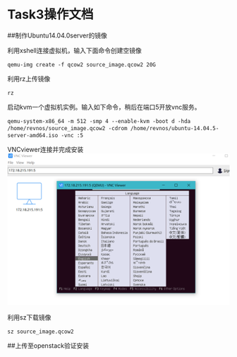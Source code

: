 # Task3操作文档

##制作Ubuntu14.04.0server的镜像

利用xshell连接虚拟机，输入下面命令创建空镜像

    qemu-img create -f qcow2 source_image.qcow2 20G
    
利用rz上传镜像

    rz
启动kvm一个虚拟机实例。输入如下命令，稍后在端口5开放vnc服务。

    qemu-system-x86_64 -m 512 -smp 4 --enable-kvm -boot d -hda /home/revnos/source_image.qcow2 -cdrom /home/revnos/ubuntu-14.04.5-server-amd64.iso -vnc :5

VNCviewer连接并完成安装
![1](VNC.PNG)

利用sz下载镜像

    sz source_image.qcow2
    
##上传至openstack验证安装
